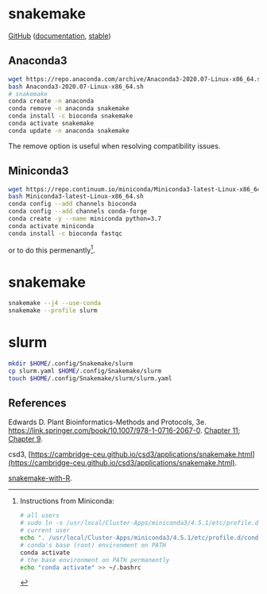 # snakemake

[GitHub](https://github.com/snakemake/snakemake) ([documentation](https://snakemake.github.io/), [stable](https://snakemake.readthedocs.io/en/stable/))

## Anaconda3

```bash
wget https://repo.anaconda.com/archive/Anaconda3-2020.07-Linux-x86_64.sh
bash Anaconda3-2020.07-Linux-x86_64.sh
# snakemake
conda create -n anaconda
conda remove -n anaconda snakemake
conda install -c bioconda snakemake
conda activate snakemake
conda update -n anaconda snakemake
```

The remove option is useful when resolving compatibility issues.

## Miniconda3

```bash
wget https://repo.continuum.io/miniconda/Miniconda3-latest-Linux-x86_64.sh
bash Miniconda3-latest-Linux-x86_64.sh
conda config --add channels bioconda
conda config --add channels conda-forge
conda create -y --name miniconda python=3.7
conda activate miniconda
conda install -c bioconda fastqc
```

or to do this permenantly[^perm].

# snakemake

```bash
snakemake --j4 --use-conda
snakemake --profile slurm
```

# slurm

```bash
mkdir $HOME/.config/Snakemake/slurm
cp slurm.yaml $HOME/.config/Snakemake/slurm
touch $HOME/.config/Snakemake/slurm/slurm.yaml
```

## References

Edwards D. Plant Bioinformatics-Methods and Protocols, 3e. https://link.springer.com/book/10.1007/978-1-0716-2067-0. [Chapter 11](https://link.springer.com/protocol/10.1007/978-1-0716-2067-0_11); [Chapter 9](https://link.springer.com/protocol/10.1007/978-1-0716-2067-0_9).

csd3, [https://cambridge-ceu.github.io/csd3/applications/snakemake.html](https://cambridge-ceu.github.io/csd3/applications/snakemake.html).

[snakemake-with-R](https://github.com/fritzbayer/snakemake-with-R).


[^perm]: Instructions from Miniconda:
    ```bash
    # all users
    # sudo ln -s /usr/local/Cluster-Apps/miniconda3/4.5.1/etc/profile.d/conda.sh /etc/profile.d/conda.sh
    # current user
    echo ". /usr/local/Cluster-Apps/miniconda3/4.5.1/etc/profile.d/conda.sh" >> ~/.bashrc
    # conda's base (root) environment on PATH
    conda activate
    # the base environment on PATH permanently
    echo "conda activate" >> ~/.bashrc
    ```
